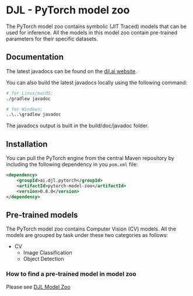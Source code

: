 # DJL - PyTorch model zoo

The PyTorch model zoo contains symbolic (JIT Traced) models that can be used for inference.
All the models in this model zoo contain pre-trained parameters for their specific datasets.

## Documentation

The latest javadocs can be found on the [djl.ai website](https://javadoc.io/doc/ai.djl.pytorch/pytorch-model-zoo/latest/index.html).

You can also build the latest javadocs locally using the following command:

```sh
# for Linux/macOS:
./gradlew javadoc

# for Windows:
..\..\gradlew javadoc
```
The javadocs output is built in the build/doc/javadoc folder.

## Installation
You can pull the PyTorch engine from the central Maven repository by including the following dependency in you `pom.xml` file:

```xml
<dependency>
    <groupId>ai.djl.pytorch</groupId>
    <artifactId>pytorch-model-zoo</artifactId>
    <version>0.8.0</version>
</dependency>
```

## Pre-trained models

The PyTorch model zoo contains Computer Vision (CV) models. All the models are grouped by task under these two categories as follows:

* CV
  * Image Classification
  * Object Detection

### How to find a pre-trained model in model zoo

Please see [DJL Model Zoo](../../model-zoo/README.md)

